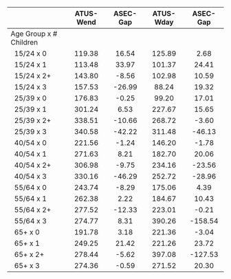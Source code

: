 
|                      |    ATUS-Wend |     ASEC-Gap |    ATUS-Wday |     ASEC-Gap |
| -------------------- | :----------: | :----------: | :----------: | :----------: |
| Age Group x # Children |              |              |              |              |
| &nbsp;&nbsp;15/24 x 0 |       119.38 |        16.54 |       125.89 |         2.68 |
| &nbsp;&nbsp;15/24 x 1 |       113.48 |        33.97 |       101.37 |        24.41 |
| &nbsp;&nbsp;15/24 x 2+ |       143.80 |        -8.56 |       102.98 |        10.59 |
| &nbsp;&nbsp;15/24 x 3 |       157.53 |       -26.99 |        88.24 |        19.32 |
| &nbsp;&nbsp;25/39 x 0 |       176.83 |        -0.25 |        99.20 |        17.01 |
| &nbsp;&nbsp;25/39 x 1 |       301.24 |         6.53 |       227.67 |        15.65 |
| &nbsp;&nbsp;25/39 x 2+ |       338.51 |       -10.66 |       268.72 |        -3.60 |
| &nbsp;&nbsp;25/39 x 3 |       340.58 |       -42.22 |       311.48 |       -46.13 |
| &nbsp;&nbsp;40/54 x 0 |       221.56 |        -1.24 |       146.20 |        -1.78 |
| &nbsp;&nbsp;40/54 x 1 |       271.63 |         8.21 |       182.70 |        20.06 |
| &nbsp;&nbsp;40/54 x 2+ |       306.98 |        -9.75 |       234.16 |       -23.56 |
| &nbsp;&nbsp;40/54 x 3 |       330.16 |       -46.29 |       252.72 |       -28.96 |
| &nbsp;&nbsp;55/64 x 0 |       243.74 |        -8.29 |       175.06 |         4.39 |
| &nbsp;&nbsp;55/64 x 1 |       262.38 |         2.22 |       184.67 |        10.43 |
| &nbsp;&nbsp;55/64 x 2+ |       277.52 |       -12.33 |       223.01 |        -0.21 |
| &nbsp;&nbsp;55/64 x 3 |       274.77 |         8.31 |       390.26 |      -158.54 |
| &nbsp;&nbsp;65+ x 0  |       191.78 |         3.18 |       221.36 |        -3.04 |
| &nbsp;&nbsp;65+ x 1  |       249.25 |        21.42 |       221.26 |        23.72 |
| &nbsp;&nbsp;65+ x 2+ |       278.44 |        -5.62 |       397.08 |      -127.53 |
| &nbsp;&nbsp;65+ x 3  |       274.36 |        -0.59 |       271.52 |        20.30 |

